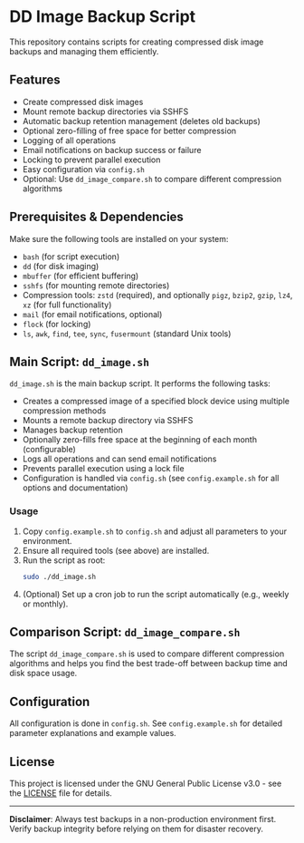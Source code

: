 # DD Image Backup Script

This repository contains scripts for creating compressed disk image backups and managing them efficiently.

## Features

- Create compressed disk images
- Mount remote backup directories via SSHFS
- Automatic backup retention management (deletes old backups)
- Optional zero-filling of free space for better compression
- Logging of all operations
- Email notifications on backup success or failure
- Locking to prevent parallel execution
- Easy configuration via `config.sh`
- Optional: Use `dd_image_compare.sh` to compare different compression algorithms

## Prerequisites & Dependencies

Make sure the following tools are installed on your system:

- `bash` (for script execution)
- `dd` (for disk imaging)
- `mbuffer` (for efficient buffering)
- `sshfs` (for mounting remote directories)
- Compression tools: `zstd` (required), and optionally `pigz`, `bzip2`, `gzip`, `lz4`, `xz` (for full functionality)
- `mail` (for email notifications, optional)
- `flock` (for locking)
- `ls`, `awk`, `find`, `tee`, `sync`, `fusermount` (standard Unix tools)

## Main Script: `dd_image.sh`

`dd_image.sh` is the main backup script. It performs the following tasks:

- Creates a compressed image of a specified block device using multiple compression methods
- Mounts a remote backup directory via SSHFS
- Manages backup retention
- Optionally zero-fills free space at the beginning of each month (configurable)
- Logs all operations and can send email notifications
- Prevents parallel execution using a lock file
- Configuration is handled via `config.sh` (see `config.example.sh` for all options and documentation)

### Usage

1. Copy `config.example.sh` to `config.sh` and adjust all parameters to your environment.
2. Ensure all required tools (see above) are installed.
3. Run the script as root:
   ```sh
   sudo ./dd_image.sh
   ```
4. (Optional) Set up a cron job to run the script automatically (e.g., weekly or monthly).

## Comparison Script: `dd_image_compare.sh`

The script `dd_image_compare.sh` is used to compare different compression algorithms and helps you find the best trade-off between backup time and disk space usage.

## Configuration

All configuration is done in `config.sh`. See `config.example.sh` for detailed parameter explanations and example values.

## License

This project is licensed under the GNU General Public License v3.0 - see the [LICENSE](LICENSE) file for details.

---

**Disclaimer**: Always test backups in a non-production environment first. Verify backup integrity before relying on them for disaster recovery.
